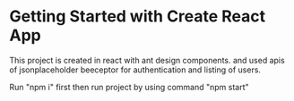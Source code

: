 # Getting Started with Create React App

This project is created in react with ant design components. and used apis of jsonplaceholder beeceptor for authentication and listing of users.

Run "npm i" first then run project by using command "npm start"

